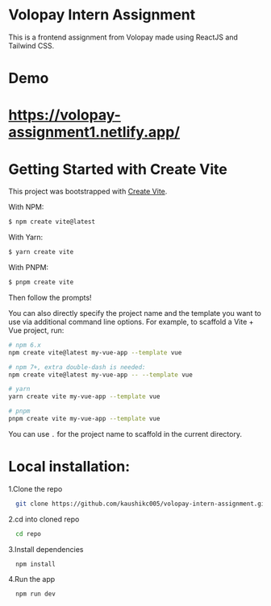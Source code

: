 
# Volopay Intern Assignment
This is a frontend assignment from Volopay made using ReactJS and Tailwind CSS.











# Demo

# https://volopay-assignment1.netlify.app/

# Getting Started with Create Vite 


 This project was bootstrapped with [Create Vite](https://vitejs.dev/guide/).

With NPM:

```bash
$ npm create vite@latest
```

With Yarn:

```bash
$ yarn create vite
```

With PNPM:

```bash
$ pnpm create vite
```

Then follow the prompts!

You can also directly specify the project name and the template you want to use via additional command line options. For example, to scaffold a Vite + Vue project, run:

```bash
# npm 6.x
npm create vite@latest my-vue-app --template vue

# npm 7+, extra double-dash is needed:
npm create vite@latest my-vue-app -- --template vue

# yarn
yarn create vite my-vue-app --template vue

# pnpm
pnpm create vite my-vue-app --template vue
```

You can use `.` for the project name to scaffold in the current directory.

# Local installation:

1.Clone the repo 
```bash
  git clone https://github.com/kaushikc005/volopay-intern-assignment.git
```

2.cd into cloned repo

```bash
  cd repo
```

3.Install dependencies

```bash
  npm install
```

4.Run the app

```bash
  npm run dev
```
